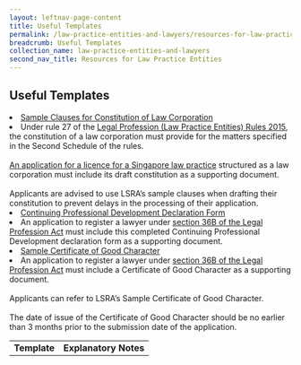 ```yaml
---
layout: leftnav-page-content
title: Useful Templates
permalink: /law-practice-entities-and-lawyers/resources-for-law-practice-entities/useful-template/
breadcrumb: Useful Templates
collection_name: law-practice-entities-and-lawyers
second_nav_title: Resources for Law Practice Entities
---
```


Useful Templates
---

<table>
  <tr>
    <td>
      <b>Template</b>
    </td>
    <td>
      <b>Explanatory Notes</b>
    </td>
  </tr>
  <tr>
    <li><a href="/files/Sample_Clauses_for Constitution_of_Law_Corporation_June_2016.docx/" target="_blank">Sample Clauses for Constitution of Law Corporation</a></li>
    <li>Under rule 27 of the <a href="/law-practice-entities-and-lawyers/resources-for-law-practice-entities/relevant-legislation-and-communications/">Legal Profession (Law Practice Entities) Rules 2015</a>, the constitution of a law corporation must provide for the matters specified in the Second Schedule of the rules.<br><br>
<a href="/law-practice-entities-and-lawyers/licensing-or-registration-of-law-practice-entities/apply-for-a-licence-or-registration-for-a-new-law-practice-entity/">An application for a licence for a Singapore law practice</a> structured as a law corporation must include its draft constitution as a supporting document.<br><br>Applicants are advised to use LSRA’s sample clauses when drafting their constitution to prevent delays in the processing of their application.</li>
  </tr>
  <tr>
    <li><a href="/files/CPD_declaration.pdf/" target="_blank">Continuing Professional Development Declaration Form</a></li>
    <li>An application to register a lawyer under <a href="/law-practice-entities-and-lawyers/licensing-or-registration-of-law-practice-entities/types-of-licence-or-registration/" target="_blank">section 36B of the Legal Profession Act</a> must include this completed Continuing Professional Development declaration form as a supporting document.</li>
  </tr>
  <tr>
    <li><a href="/files/Sample_Certificate_of_Good_Character.pdf/" target="_blank">Sample Certificate of Good Character</a></li>
    <li>An application to register a lawyer under <a href="/law-practice-entities-and-lawyers/licensing-or-registration-of-law-practice-entities/types-of-licence-or-registration/" target="_blank">section 36B of the Legal Profession Act</a> must include a Certificate of Good Character as a supporting document.<br><br>Applicants can refer to LSRA’s Sample Certificate of Good Character.<br><br>
The date of issue of the Certificate of Good Character should be no earlier than 3 months prior to the submission date of the application.</li>
  </tr>
</table>
